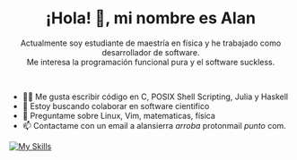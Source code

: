 <h1 align="center">¡Hola! 👋, mi nombre es Alan</h1>
<p align="center">
Actualmente soy estudiante de maestría en física y he trabajado como desarrollador de software.<br />Me interesa la programación funcional pura y el software suckless.
</p>
<br />

- 🧙‍♂️ Me gusta escribir código en C, POSIX Shell Scripting, Julia y Haskell
- 👯 Estoy buscando colaborar en software cientifico
- 💬 Preguntame sobre Linux, Vim, matematicas, física
-  📫 Contactame con un email a alansierra _arroba_ protonmail _punto_ com.

[![My Skills](https://skillicons.dev/icons?i=js,html,css,apollo,bash,c,docker,express,firebase,git,github,graphql,linux,mysql,nestjs,netlify,nextjs,nodejs,php,prisma,py,r,react,sass,sqlite,tailwind,ts,vim,vercel,postgres,latex,flask,electron)](https://skillicons.dev)

